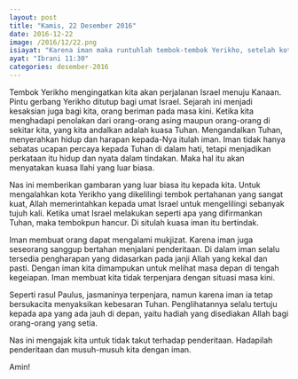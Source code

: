 ```yaml
---
layout: post
title: "Kamis, 22 Desember 2016"
date: 2016-12-22
image: /2016/12/22.png
isiayat: "Karena iman maka runtuhlah tembok-tembok Yerikho, setelah kota itu dikelilingi tujuh hari lamanya."
ayat: "Ibrani 11:30"
categories: desember-2016
---
```


Tembok Yerikho mengingatkan kita akan perjalanan Israel menuju Kanaan. Pintu gerbang Yerikho ditutup bagi umat Israel. Sejarah ini menjadi kesaksian juga bagi kita, orang beriman pada masa kini. Ketika kita menghadapi penolakan dari orang-orang asing maupun orang-orang di sekitar kita, yang kita andalkan adalah kuasa Tuhan. Mengandalkan Tuhan, menyerahkan hidup dan harapan kepada-Nya itulah iman. Iman tidak hanya sebatas ucapan percaya kepada Tuhan di dalam hati, tetapi menjadikan perkataan itu hidup dan nyata dalam tindakan. Maka hal itu akan menyatakan kuasa llahi yang luar biasa.

Nas ini memberikan gambaran yang luar biasa itu kepada kita. Untuk mengalahkan kota Yerikho yang dikelilingi tembok pertahanan yang sangat kuat, Allah memerintahkan kepada umat Israel untuk mengelilingi sebanyak tujuh kali. Ketika umat Israel melakukan seperti apa yang difirmankan Tuhan, maka tembokpun hancur. Di situlah kuasa iman itu bertindak.

Iman membuat orang dapat mengalami mukjizat. Karena iman juga seseorang sanggup bertahan menjalani penderitaan. Di dalam iman selalu tersedia pengharapan yang didasarkan pada janji Allah yang kekal dan pasti. Dengan iman kita dimampukan untuk melihat masa depan di tengah kegeiapan. Iman membuat kita tidak terpenjara dengan situasi masa kini.

Seperti rasul Paulus, jasmaninya terpenjara, namun karena iman ia tetap bersukacita menyaksikan kebesaran Tuhan. Penglihatannya selalu tertuju kepada apa yang ada jauh di depan, yaitu hadiah yang disediakan Allah bagi orang-orang yang setia.

Nas ini mengajak kita untuk tidak takut terhadap penderitaan. Hadapilah penderitaan dan musuh-musuh kita dengan iman.

Amin!